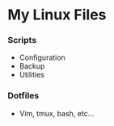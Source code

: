 # My Linux Files

### Scripts

* Configuration
* Backup
* Utilities

### Dotfiles

* Vim, tmux, bash, etc...
